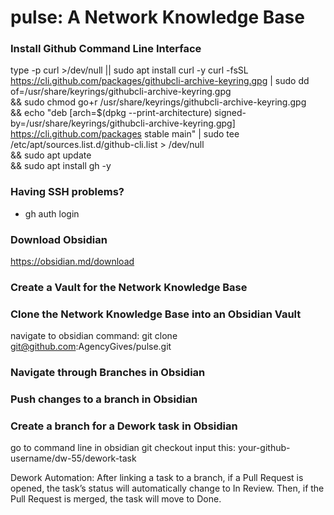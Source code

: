 # pulse: A Network Knowledge Base

### Install Github Command Line Interface
type -p curl >/dev/null || sudo apt install curl -y
curl -fsSL https://cli.github.com/packages/githubcli-archive-keyring.gpg | sudo dd of=/usr/share/keyrings/githubcli-archive-keyring.gpg \
&& sudo chmod go+r /usr/share/keyrings/githubcli-archive-keyring.gpg \
&& echo "deb [arch=$(dpkg --print-architecture) signed-by=/usr/share/keyrings/githubcli-archive-keyring.gpg] https://cli.github.com/packages stable main" | sudo tee /etc/apt/sources.list.d/github-cli.list > /dev/null \
&& sudo apt update \
&& sudo apt install gh -y

### Having SSH problems?
- gh auth login

### Download Obsidian
https://obsidian.md/download

### Create a Vault for the Network Knowledge Base

### Clone the Network Knowledge Base into an Obsidian Vault
navigate to obsidian command: git clone git@github.com:AgencyGives/pulse.git

### Navigate through Branches in Obsidian

### Push changes to a branch in Obsidian

### Create a branch for a Dework task in Obsidian
go to command line in obsidian git checkout input this:
your-github-username/dw-55/dework-task

Dework Automation: After linking a task to a branch, if a Pull Request is opened, the task’s status will automatically change to In Review. Then, if the Pull Request is merged, the task will move to Done.
